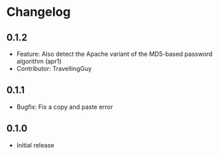# Changelog

## 0.1.2
* Feature: Also detect the Apache variant of the MD5-based password algorithm (apr1)
* Contributor: TravellingGuy

## 0.1.1
* Bugfix: Fix a copy and paste error 

## 0.1.0
* Initial release

